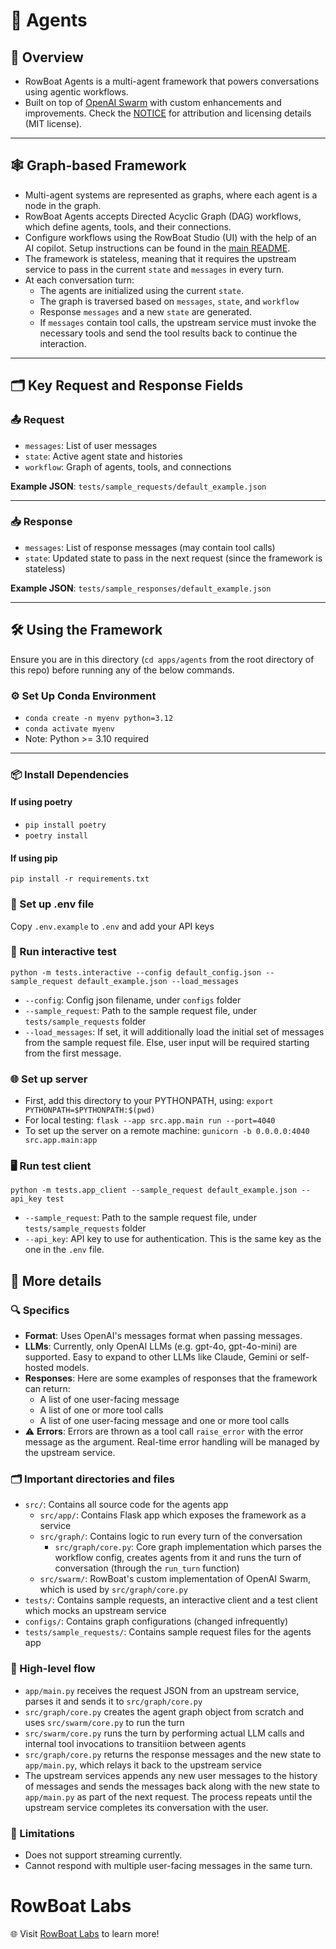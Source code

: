 # 🤖 Agents

## 📝 Overview  
- RowBoat Agents is a multi-agent framework that powers conversations using agentic workflows.  
- Built on top of [OpenAI Swarm](https://github.com/openai/swarm) with custom enhancements and improvements. Check the [NOTICE](https://github.com/rowboatlabs/rowboat/blob/main/apps/agents/NOTICE.md) for attribution and licensing details (MIT license).  

---

## 🕸️ Graph-based Framework  
- Multi-agent systems are represented as graphs, where each agent is a node in the graph.  
- RowBoat Agents accepts Directed Acyclic Graph (DAG) workflows, which define agents, tools, and their connections.
- Configure workflows using the RowBoat Studio (UI) with the help of an AI copilot. Setup instructions can be found in the [main README](https://github.com/rowboatlabs/rowboat).  
- The framework is stateless, meaning that it requires the upstream service to pass in the current `state` and `messages` in every turn.
- At each conversation turn:  
  - The agents are initialized using the current `state`.
  - The graph is traversed based on `messages`, `state`, and `workflow`
  - Response `messages` and a new `state` are generated.  
  - If `messages` contain tool calls, the upstream service must invoke the necessary tools and send the tool results back to continue the interaction.

---

## 🗂️ Key Request and Response Fields

### 📤 Request  
- `messages`: List of user messages  
- `state`: Active agent state and histories  
- `workflow`: Graph of agents, tools, and connections  

**Example JSON**: `tests/sample_requests/default_example.json`  

---

### 📥 Response  
- `messages`: List of response messages (may contain tool calls)  
- `state`: Updated state to pass in the next request (since the framework is stateless)  

**Example JSON**: `tests/sample_responses/default_example.json`  

---

## 🛠️ Using the Framework

Ensure you are in this directory (`cd apps/agents` from the root directory of this repo) before running any of the below commands.

### ⚙️ Set Up Conda Environment  
- `conda create -n myenv python=3.12`  
- `conda activate myenv`  
- Note: Python >= 3.10 required  

---

### 📦 Install Dependencies

#### If using poetry
- `pip install poetry`
- `poetry install`

#### If using pip
`pip install -r requirements.txt`

### 🔑 Set up .env file
Copy `.env.example` to `.env` and add your API keys

### 🧪 Run interactive test
`python -m tests.interactive --config default_config.json --sample_request default_example.json --load_messages`
- `--config`: Config json filename, under `configs` folder
- `--sample_request`: Path to the sample request file, under `tests/sample_requests` folder
- `--load_messages`: If set, it will additionally load the initial set of messages from the sample request file. Else, user input will be required starting from the first message.

### 🌐 Set up server

- First, add this directory to your PYTHONPATH, using: `export PYTHONPATH=$PYTHONPATH:$(pwd)`
- For local testing: `flask --app src.app.main run --port=4040`
- To set up the server on a remote machine: `gunicorn -b 0.0.0.0:4040 src.app.main:app`

### 🖥️ Run test client
`python -m tests.app_client --sample_request default_example.json --api_key test`
- `--sample_request`: Path to the sample request file, under `tests/sample_requests` folder
- `--api_key`: API key to use for authentication. This is the same key as the one in the `.env` file.

## 📖 More details

### 🔍 Specifics
- **Format**: Uses OpenAI's messages format when passing messages. 
- **LLMs**: Currently, only OpenAI LLMs (e.g. gpt-4o, gpt-4o-mini) are supported. Easy to expand to other LLMs like Claude, Gemini or self-hosted models.
- **Responses**: Here are some examples of responses that the framework can return:
  - A list of one user-facing message
  - A list of one or more tool calls
  - A list of one user-facing message and one or more tool calls
- ⚠️ **Errors**: Errors are thrown as a tool call `raise_error` with the error message as the argument. Real-time error handling will be managed by the upstream service. 

### 🗂️ Important directories and files
- `src/`: Contains all source code for the agents app
  - `src/app/`: Contains Flask app which exposes the framework as a service
  - `src/graph/`: Contains logic to run every turn of the conversation
    - `src/graph/core.py`: Core graph implementation which parses the workflow config, creates agents from it and runs the turn of conversation (through the `run_turn` function)
  - `src/swarm/`: RowBoat's custom implementation of OpenAI Swarm, which is used by `src/graph/core.py`
- `tests/`: Contains sample requests, an interactive client and a test client which mocks an upstream service
- `configs/`: Contains graph configurations (changed infrequently)
- `tests/sample_requests/`: Contains sample request files for the agents app

### 🔄 High-level flow
- `app/main.py` receives the request JSON from an upstream service, parses it and sends it to `src/graph/core.py`
- `src/graph/core.py` creates the agent graph object from scratch and uses `src/swarm/core.py` to run the turn
- `src/swarm/core.py` runs the turn by performing actual LLM calls and internal tool invocations to transitiion between agents
- `src/graph/core.py` returns the response messages and the new state to `app/main.py`, which relays it back to the upstream service
- The upstream services appends any new user messages to the history of messages and sends the messages back along with the new state to `app/main.py` as part of the next request. The process repeats until the upstream service completes its conversation with the user.

### 🚫 Limitations
- Does not support streaming currently.
- Cannot respond with multiple user-facing messages in the same turn.

# RowBoat Labs  
🌐 Visit [RowBoat Labs](https://www.rowboatlabs.com) to learn more!  